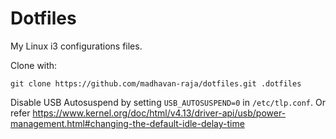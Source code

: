 # Dotfiles

My Linux i3 configurations files.

Clone with:
```
git clone https://github.com/madhavan-raja/dotfiles.git .dotfiles
```

Disable USB Autosuspend by setting ```USB_AUTOSUSPEND=0``` in ```/etc/tlp.conf```. Or refer https://www.kernel.org/doc/html/v4.13/driver-api/usb/power-management.html#changing-the-default-idle-delay-time
